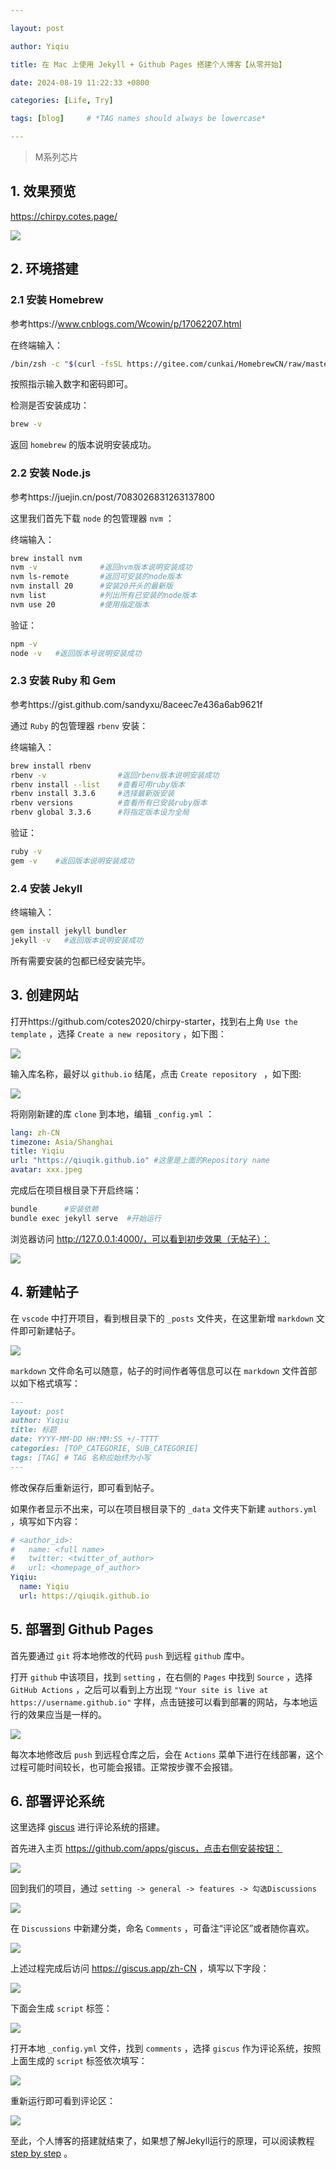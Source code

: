 ```yaml
---

layout: post

author: Yiqiu

title: 在 Mac 上使用 Jekyll + Github Pages 搭建个人博客【从零开始】

date: 2024-08-19 11:22:33 +0800

categories: [Life, Try]

tags: [blog]     # *TAG names should always be lowercase*

---
```




> M系列芯片

## 1. 效果预览

https://chirpy.cotes.page/

![](https://qiu-document.oss-cn-shanghai.aliyuncs.com/markdown-pictures/202411271924386.png)

## 2. 环境搭建

### 2.1 安装 Homebrew

参考https://www.cnblogs.com/Wcowin/p/17062207.html

在终端输入：

```bash
/bin/zsh -c "$(curl -fsSL https://gitee.com/cunkai/HomebrewCN/raw/master/Homebrew.sh)"
```

按照指示输入数字和密码即可。

检测是否安装成功：

```bash
brew -v
```

返回 `homebrew` 的版本说明安装成功。

### 2.2 安装 Node.js

参考https://juejin.cn/post/7083026831263137800

这里我们首先下载 `node` 的包管理器 `nvm` ：

终端输入：

```bash
brew install nvm
nvm -v              #返回nvm版本说明安装成功
nvm ls-remote       #返回可安装的node版本
nvm install 20      #安装20开头的最新版
nvm list            #列出所有已安装的node版本
nvm use 20          #使用指定版本
```

验证：

```bash
npm -v
node -v   #返回版本号说明安装成功
```

### 2.3 安装 Ruby 和 Gem

参考https://gist.github.com/sandyxu/8aceec7e436a6ab9621f

通过 `Ruby` 的包管理器 `rbenv` 安装：

终端输入：

```bash
brew install rbenv
rbenv -v                #返回rbenv版本说明安装成功
rbenv install --list    #查看可用ruby版本
rbenv install 3.3.6     #选择最新版安装
rbenv versions          #查看所有已安装ruby版本
rbenv global 3.3.6      #将指定版本设为全局
```

验证：

```bash
ruby -v 				
gem -v    #返回版本说明安装成功
```

### 2.4 安装 Jekyll

终端输入：

```bash
gem install jekyll bundler
jekyll -v   #返回版本说明安装成功
```

所有需要安装的包都已经安装完毕。

## 3. 创建网站

打开https://github.com/cotes2020/chirpy-starter，找到右上角 `Use the template` ，选择 `Create a new repository` ，如下图：

![](https://qiu-document.oss-cn-shanghai.aliyuncs.com/markdown-pictures/202411272002503.png)

输入库名称，最好以 `github.io` 结尾，点击 `Create repository ` ，如下图:

![](https://qiu-document.oss-cn-shanghai.aliyuncs.com/markdown-pictures/202411272004556.png)

将刚刚新建的库 `clone` 到本地，编辑 `_config.yml` ：

```yaml
lang: zh-CN
timezone: Asia/Shanghai
title: Yiqiu
url: "https://qiuqik.github.io" #这里是上面的Repository name
avatar: xxx.jpeg
```

完成后在项目根目录下开启终端：

```bash
bundle		#安装依赖
bundle exec jekyll serve  #开始运行
```

浏览器访问 http://127.0.0.1:4000/，可以看到初步效果（无帖子）：

![](https://qiu-document.oss-cn-shanghai.aliyuncs.com/markdown-pictures/image-20241127202426019.png)

## 4. 新建帖子

在 `vscode` 中打开项目，看到根目录下的 `_posts` 文件夹，在这里新增 `markdown` 文件即可新建帖子。

![](https://qiu-document.oss-cn-shanghai.aliyuncs.com/markdown-pictures/202411272025027.png)

 `markdown` 文件命名可以随意，帖子的时间作者等信息可以在 `markdown` 文件首部以如下格式填写：

```markdown
---
layout: post
author: Yiqiu
title: 标题
date: YYYY-MM-DD HH:MM:SS +/-TTTT
categories: [TOP_CATEGORIE, SUB_CATEGORIE]
tags: [TAG] # TAG 名称应始终为小写
---
```

修改保存后重新运行，即可看到帖子。

如果作者显示不出来，可以在项目根目录下的 `_data` 文件夹下新建 `authors.yml` ，填写如下内容：

```yaml
# <author_id>:
#   name: <full name>
#   twitter: <twitter_of_author>
#   url: <homepage_of_author>
Yiqiu:
  name: Yiqiu
  url: https://qiuqik.github.io
```

## 5. 部署到 Github Pages

首先要通过 `git` 将本地修改的代码 `push` 到远程 `github` 库中。

打开 `github` 中该项目，找到 `setting` ，在右侧的 `Pages` 中找到 `Source` ，选择 `GitHub Actions` ，之后可以看到上方出现  `"Your site is live at https://username.github.io"` 字样，点击链接可以看到部署的网站，与本地运行的效果应当是一样的。

![](https://qiu-document.oss-cn-shanghai.aliyuncs.com/markdown-pictures/202411272036344.png)

每次本地修改后 `push` 到远程仓库之后，会在 `Actions` 菜单下进行在线部署，这个过程可能时间较长，也可能会报错。正常按步骤不会报错。

## 6. 部署评论系统

这里选择 [giscus](https://giscus.app/) 进行评论系统的搭建。

首先进入主页 https://github.com/apps/giscus，点击右侧安装按钮：

![](https://qiu-document.oss-cn-shanghai.aliyuncs.com/markdown-pictures/202411272043511.png)

回到我们的项目，通过 `setting -> general -> features -> 勾选Discussions`

![](https://qiu-document.oss-cn-shanghai.aliyuncs.com/markdown-pictures/202411272045854.png)

在 `Discussions` 中新建分类，命名 `Comments` ，可备注“评论区”或者随你喜欢。

![](https://qiu-document.oss-cn-shanghai.aliyuncs.com/markdown-pictures/202411272048234.png)

上述过程完成后访问 https://giscus.app/zh-CN ，填写以下字段：

![](https://qiu-document.oss-cn-shanghai.aliyuncs.com/markdown-pictures/202411272058808.png)

下面会生成 `script` 标签：

![](https://qiu-document.oss-cn-shanghai.aliyuncs.com/markdown-pictures/202411272059621.png)

打开本地 `_config.yml` 文件，找到 `comments` ，选择 `giscus` 作为评论系统，按照上面生成的 `script` 标签依次填写：

![](https://qiu-document.oss-cn-shanghai.aliyuncs.com/markdown-pictures/202411272102577.png)

重新运行即可看到评论区：

![](https://qiu-document.oss-cn-shanghai.aliyuncs.com/markdown-pictures/202411272103230.png)

至此，个人博客的搭建就结束了，如果想了解Jekyll运行的原理，可以阅读教程 [step by step](https://jekyllrb.com/docs/step-by-step/01-setup/) 。

